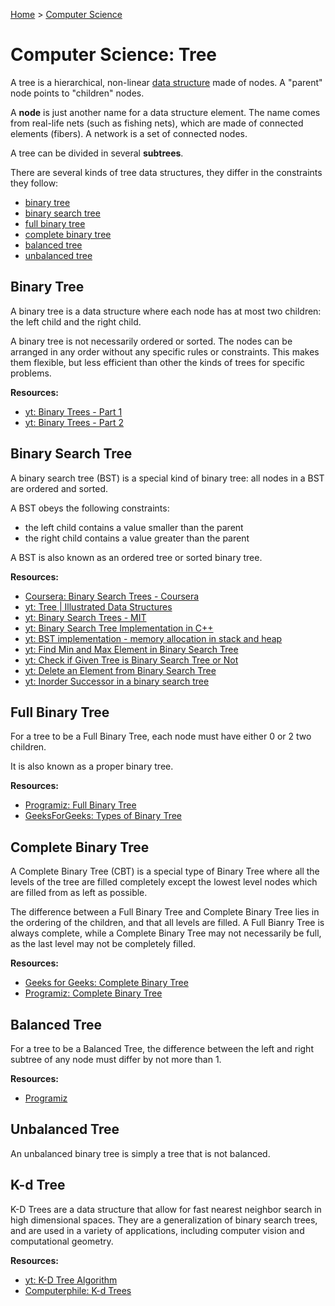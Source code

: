 [Home](../../README.md) > [Computer Science](./README.md)

# Computer Science: Tree

A tree is a hierarchical, non-linear [data structure](./ds.md) made of nodes. A "parent" node points to "children" nodes. 

A **node** is just another name for a data structure element. The name comes from real-life nets (such as fishing nets), which are made of connected elements (fibers). A network is a set of connected nodes.

A tree can be divided in several **subtrees**.

There are several kinds of tree data structures, they differ in the constraints they follow:
- [binary tree](#binary-tree)
- [binary search tree](#binary-search-tree)
- [full binary tree](#full-binary-tree)
- [complete binary tree](#complete-binary-tree)
- [balanced tree](#balanced-tree)
- [unbalanced tree](#unbalanced-tree)


## Binary Tree

A binary tree is a data structure where each node has at most two children: the left child and the right child.

A binary tree is not necessarily ordered or sorted. The nodes can be arranged in any order without any specific rules or constraints. This makes them flexible, but less efficient than other the kinds of trees for specific problems.

**Resources:**
- [yt: Binary Trees - Part 1](https://www.youtube.com/watch?v=76dhtgZt38A&list=PLUl4u3cNGP63EdVPNLG3ToM6LaEUuStEY&index=9)
- [yt: Binary Trees - Part 2](https://www.youtube.com/watch?v=U1JYwHcFfso&list=PLUl4u3cNGP63EdVPNLG3ToM6LaEUuStEY&index=10)


## Binary Search Tree

A binary search tree (BST) is a special kind of binary tree: all nodes in a BST are ordered and sorted.

A BST obeys the following constraints:
- the left child contains a value smaller than the parent
- the right child contains a value greater than the parent

A BST is also known as an ordered tree or sorted binary tree.

**Resources:**
- [Coursera: Binary Search Trees - Coursera](https://www.coursera.org/learn/data-structures/lecture/E7cXP/introduction)
- [yt: Tree | Illustrated Data Structures](https://www.youtube.com/watch?v=S2W3SXGPVyU)
- [yt: Binary Search Trees - MIT](https://www.youtube.com/watch?v=76dhtgZt38A)
- [yt: Binary Search Tree Implementation in C++](https://www.youtube.com/watch?v=COZK7NATh4k&list=PL2_aWCzGMAwI3W_JlcBbtYTwiQSsOTa6P&index=29)
- [yt: BST implementation - memory allocation in stack and heap](https://www.youtube.com/watch?v=hWokyBoo0aI&list=PL2_aWCzGMAwI3W_JlcBbtYTwiQSsOTa6P&index=30)
- [yt: Find Min and Max Element in Binary Search Tree](https://www.youtube.com/watch?v=Ut90klNN264&list=PL2_aWCzGMAwI3W_JlcBbtYTwiQSsOTa6P&index=31)
- [yt: Check if Given Tree is Binary Search Tree or Not](https://www.youtube.com/watch?v=yEwSGhSsT0U&list=PL2_aWCzGMAwI3W_JlcBbtYTwiQSsOTa6P&index=36)
- [yt: Delete an Element from Binary Search Tree](https://www.youtube.com/watch?v=gcULXE7ViZw&list=PL2_aWCzGMAwI3W_JlcBbtYTwiQSsOTa6P&index=37)
- [yt: Inorder Successor in a binary search tree](https://www.youtube.com/watch?v=5cPbNCrdotA&list=PL2_aWCzGMAwI3W_JlcBbtYTwiQSsOTa6P&index=38)


## Full Binary Tree

For a tree to be a Full Binary Tree, each node must have either 0 or 2 two children.

It is also known as a proper binary tree.

**Resources:**
- [Programiz: Full Binary Tree](https://www.programiz.com/dsa/full-binary-tree)
- [GeeksForGeeks: Types of Binary Tree](https://www.geeksforgeeks.org/types-of-binary-tree/)


## Complete Binary Tree

A Complete Binary Tree (CBT) is a special type of Binary Tree where all the levels of the tree are filled completely except the lowest level nodes which are filled from as left as possible.

The difference between a Full Binary Tree and Complete Binary Tree lies in the ordering of the children, and that all levels are filled. A Full Bianry Tree is always complete, while a Complete Binary Tree may not necessarily be full, as the last level may not be completely filled.

**Resources:**
- [Geeks for Geeks: Complete Binary Tree](https://www.geeksforgeeks.org/complete-binary-tree)
- [Programiz: Complete Binary Tree](https://www.programiz.com/dsa/complete-binary-tree)


## Balanced Tree

For a tree to be a Balanced Tree, the difference between the left and right subtree of any node must differ by not more than 1.

**Resources:**
- [Programiz](https://www.programiz.com/dsa/balanced-binary-tree)


## Unbalanced Tree

An unbalanced binary tree is simply a tree that is not balanced.


## K-d Tree

K-D Trees are a data structure that allow for fast nearest neighbor search in high dimensional spaces. They are a generalization of binary search trees, and are used in a variety of applications, including computer vision and computational geometry.

**Resources:**
- [yt: K-D Tree Algorithm](https://www.youtube.com/watch?v=Y4ZgLlDfKDg)
- [Computerphile: K-d Trees](https://www.youtube.com/watch?v=BK5x7IUTIyU)
